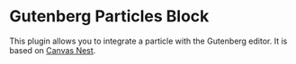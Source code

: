 # Gutenberg Particles Block

This plugin allows you to integrate a particle with the Gutenberg editor. It is based on [Canvas Nest](https://github.com/hustcc/canvas-nest.js/).
